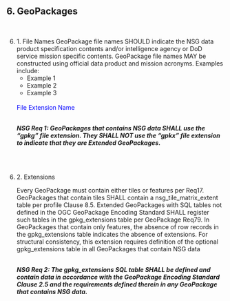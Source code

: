 <html>
<body>

<h2> 6.	GeoPackages </h2><br>
<ol start="6"><li>1.  File Names
GeoPackage file names SHOULD indicate the NSG data product specification contents and/or intelligence agency or DoD service mission specific contents.  GeoPackage file names MAY be constructed using official data product and mission acronyms.  Examples include:
	<ul>
<li> Example 1 
<li> Example 2
<li> Example 3
</ul>
<br>
<font color="blue">File Extension Name</font><br>
 
<br><b><i>NSG Req 1: GeoPackages that contains NSG data SHALL use the “gpkg” file extension.  They SHALL NOT use the “gpkx” file extension to indicate that they are Extended GeoPackages.</i></b><br><br>
     
</ol><br>
<ol start="6"><li>2.	Extensions

<br>
<p class="tab">Every GeoPackage must contain either tiles or features per Req17.  GeoPackages that contain tiles SHALL contain a nsg_tile_matrix_extent table per profile Clause 8.5.  Extended GeoPackages with SQL tables not defined in the OGC GeoPackage Encoding Standard SHALL register such tables in the gpkg_extensions table per GeoPackage Req79.    In GeoPackages that contain only features, the absence of row records in the gpkg_extensions table indicates the absence of extensions.  For structural consistency, this extension requires definition of the optional gpkg_extensions table in all GeoPackages that contain NSG data</p>
<br><b><i>NSG Req 2: The gpkg_extensions SQL table SHALL be defined and contain data in accordance with the GeoPackage Encoding Standard Clause 2.5 and the requirements defined therein in any GeoPackage that contains NSG data.</i></b><br><br>
</ol>
</body>
</html>

